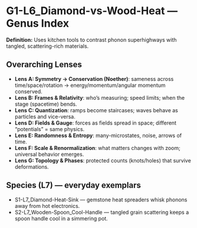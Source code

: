 # G1-L6_Diamond-vs-Wood-Heat — Genus Index
**Definition:** Uses kitchen tools to contrast phonon superhighways with tangled, scattering-rich materials.

## Overarching Lenses

- **Lens A: Symmetry -> Conservation (Noether)**: sameness across time/space/rotation → energy/momentum/angular momentum conserved.
- **Lens B: Frames & Relativity**: who’s measuring; speed limits; when the stage (spacetime) bends.
- **Lens C: Quantization**: ramps become staircases; waves behave as particles and vice-versa.
- **Lens D: Fields & Gauge**: forces as fields spread in space; different “potentials” = same physics.
- **Lens E: Randomness & Entropy**: many-microstates, noise, arrows of time.
- **Lens F: Scale & Renormalization**: what matters changes with zoom; universal behavior emerges.
- **Lens G: Topology & Phases**: protected counts (knots/holes) that survive deformations.

## Species (L7) — everyday exemplars
- S1-L7_Diamond-Heat-Sink — gemstone heat spreaders whisk phonons away from hot electronics.
- S2-L7_Wooden-Spoon_Cool-Handle — tangled grain scattering keeps a spoon handle cool in a simmering pot.
